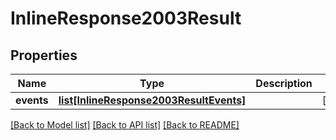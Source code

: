 # InlineResponse2003Result

## Properties
Name | Type | Description | Notes
------------ | ------------- | ------------- | -------------
**events** | [**list[InlineResponse2003ResultEvents]**](InlineResponse2003ResultEvents.md) |  | [optional] 

[[Back to Model list]](../README.md#documentation-for-models) [[Back to API list]](../README.md#documentation-for-api-endpoints) [[Back to README]](../README.md)


